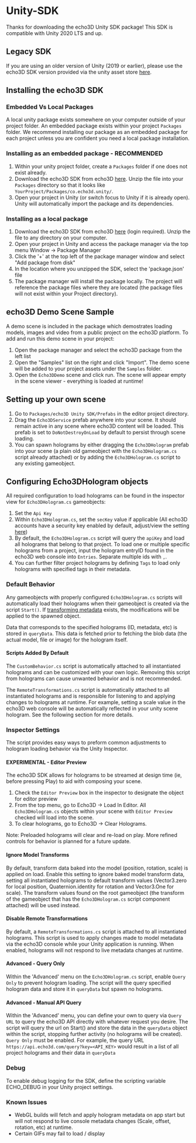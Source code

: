 # Unity-SDK
Thanks for downloading the echo3D Unity SDK package! This SDK is compatible with Unity 2020 LTS and up.

## Legacy SDK
If you are using an older version of Unity (2019 or earlier), please use the echo3D SDK version provided via the unity asset store [here](https://assetstore.unity.com/packages/tools/network/echo3d-sdk-189301).

## Installing the echo3D SDK

### Embedded Vs Local Packages
A local unity package exists somewhere on your computer outside of your project folder. An embedded package exists within your project `Packages` folder. We recommend installing our package as an embedded package for each project unless you are confident you need a local package installation.

### Installing as an embedded package - RECOMMENDED
1. Within your unity project folder, create a `Packages` folder if one does not exist already.
2. Download the echo3D SDK from echo3D [here](https://console.echo3d.co/#/pages/contentmanager). Unzip the file into your `Packages` directory so that it looks like `YourProject/Packages/co.echo3d.unity/`.
3. Open your project in Unity (or switch focus to Unity if it is already open). Unity will automatically import the package and its dependencies.

### Installing as a local package
1. Download the echo3D SDK from echo3D [here](https://console.echo3d.co/#/pages/contentmanager) (login required). Unzip the file to any directory on your computer.
2. Open your project in Unity and access the package manager via the top menu Window -> Package Manager
3. Click the '+' at the top left of the package manager window and select "Add package from disk"
4. In the location where you unzipped the SDK, select the 'package.json' file
5. The package manager will install the package locally. The project will reference the package files where they are located (the package files will not exist within your Project directory).

## echo3D Demo Scene Sample
A demo scene is included in the package which demostrates loading models, images and video from a public project on the echo3D platform. To add and run this demo scene in your project:
1. Open the package manager and select the echo3D package from the left list
2. Open the "Samples" list on the right and click "Import". The demo scene will be added to your project assets under the `Samples` folder.
3. Open the `Echo3DDemo` scene and click run. The scene will appear empty in the scene viewer - everything is loaded at runtime!

## Setting up your own scene
1. Go to `Packages/echo3D Unity SDK/Prefabs` in the editor project directory.
2. Drag the `Echo3DService` prefab anywhere into your scene. It should remain active in any scene where echo3D content will be loaded. This prefab is set to `DoNotDestroyOnLoad` by default to persist through scene loading.
3. You can spawn holograms by either dragging the `Echo3DHologram` prefab into your scene (a plain old gameobject with the `Echo3DHologram.cs` script already attached) or by adding the `Echo3DHologram.cs` script to any existing gameobject. 

## Configuring Echo3DHologram objects
All required configuration to load holograms can be found in the inspector view for `Echo3DHologram.cs` gameobjects:

1. Set the `Api Key`
2. Within `Echo3DHologram.cs`, set the `secKey` value if applicable (All echo3D accounts have a security key enabled by default, adjust/view the setting [here](https://console.echo3d.co/#/pages/security))
3. By default, the `Echo3DHologram.cs` script will query the `apiKey` and load all holograms that belong to that project. To load one or multiple specific holograms from a project, input the hologram entryID found in the echo3D web console into `Entries`. Separate multiple ids with `,`.
4. You can further filter project holograms by defining `Tags` to load only holograms with specified tags in their metadata.  

### Default Behavior
Any gameobjects with properly configured `Echo3DHologram.cs` scripts will automatically load their holograms when their gameobject is created via the script `Start()`. If [transforming metadata](https://docs.echo3d.co/unity/transforming-content) exists, the modifications will be applied to the spawned object. 

Data that corresponds to the specified holograms (ID, metadata, etc) is stored in `queryData`. This data is fetched prior to fetching the blob data (the actual model, file or image) for the hologram itself.

#### Scripts Added By Default
The `CustomBehavior.cs` script is automatically attached to all instantiated holograms and can be customized with your own logic. Removing this script from holograms can cause unwanted behavior and is not recommended.

The `RemoteTransformations.cs` script is automatically attached to all instantiated holograms and is responsible for listening to and applying changes to holograms at runtime. For example, setting a scale value in the echo3D web console will be automatically reflected in your unity scene hologram. See the following section for more details.

### Inspector Settings
The script provides easy ways to preform common adjustments to hologram loading behavior via the Unity Inspector. 

#### EXPERIMENTAL - Editor Preview
The echo3D SDK allows for holograms to be streamed at design time (ie, before pressing Play) to aid with composing your scene. 

1. Check the `Editor Preview` box in the inspector to designate the object for editor preview
2. From the top menu, go to Echo3D -> Load In Editor. All `Echo3DHologram.cs` objects within your scene with `Editor Preview` checked will load into the scene. 
3. To clear holograms, go to Echo3D -> Clear Holograms. 

Note: Preloaded holograms will clear and re-load on play. More refined controls for behavior is planned for a future update. 

#### Ignore Model Transforms
By default, transform data baked into the model (position, rotation, scale) is applied on load. Enable this setting to ignore baked model transform data, setting all instantiated holograms to default transform values (Vector3.zero for local position, Quaternion.identity for rotation and Vector3.One for scale). The transform values found on the root gameobject (the transform of the gameobject that has the `Echo3DHologram.cs` script component attached) will be used instead.

#### Disable Remote Transformations
By default, a `RemoteTransformations.cs` script is attached to all instantiated holograms. This script is used to apply changes made to model metadata via the echo3D console while your Unity application is running. When enabled, holograms will not respond to live metadata changes at runtime.

#### Advanced - Query Only
Within the 'Advanced' menu on the `Echo3DHologram.cs` script, enable `Query Only` to prevent hologram loading. The script will the query specified hologram data and store it in `queryData` but spawn no holograms.

#### Advanced - Manual API Query
Within the 'Advanced' menu, you can define your own to query via `Query URL` to query the echo3D API directly with whatever request you desire. The script will query the url on Start() and store the data in the `queryData` object within the script, stopping further activity (no holograms will be created). `Query Only` must be enabled. For example, the query URL `https://api.echo3d.com/query?key=<API_KEY>` would result in a list of all project holograms and their data in `queryData` 

### Debug
To enable debug logging for the SDK, define the scripting variable ECHO_DEBUG in your Unity project settings. 

### Known Issues
- WebGL builds will fetch and apply hologram metadata on app start but will not respond to live console metadata changes (Scale, offset, rotation, etc) at runtime.
- Certain GIFs may fail to load / display


